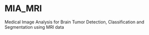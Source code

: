# MIA_MRI
Medical Image Analysis for Brain Tumor Detection, Classification and Segmentation using MRI data
